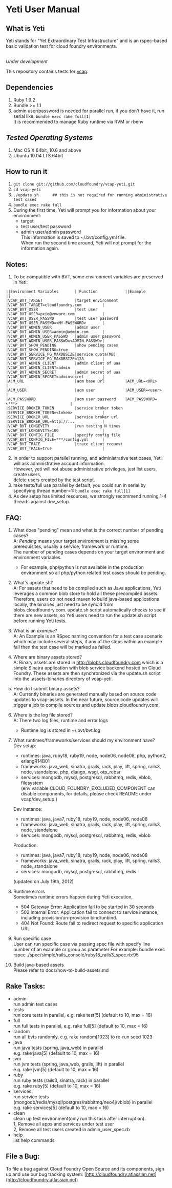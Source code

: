 Yeti User Manual
================

What is Yeti
------------

Yeti stands for "Yet Extraordinary Test Infrastructure" and is an rspec-based
basic validation test for cloud foundry environments.

<br>*Under development*

This repository contains tests for [vcap](https://github.com/cloudfoundry/vcap).

## Dependencies
1. Ruby 1.9.2
2. Bundle >= 1.1
3. admin user/password is needed for parallel run, if you don't have it, run serial like:
```bundle exec rake full[1]```
<br>It is recommended to manage Ruby runtime via RVM or rbenv

## _Tested Operating Systems_
1. Mac OS X 64bit, 10.6 and above
2. Ubuntu 10.04 LTS 64bit

How to run it
-------------
1. ```git clone git://github.com/cloudfoundry/vcap-yeti.git```
2. ```cd vcap-yeti```
3. ```./update.sh      ## this is not required for running administrative test cases```
4. ```bundle exec rake full```
5. During the first time, Yeti will prompt you for information about your environment:
    - target
    - test user/test password
    - admin user/admin password
   <br>This information is saved to ~/.bvt/config.yml file.
   <br>When run the second time around, Yeti will not prompt for the information again.

Notes:
-----
1. To be compatible with BVT, some environment variables are preserved in Yeti:
```
||Environment Variables       ||Function            ||Example                                ||
|VCAP_BVT_TARGET              |target environment   |VCAP_BVT_TARGET=cloudfoundry.com         |
|VCAP_BVT_USER                |test user            |VCAP_BVT_USER=pxie@vmware.com            |
|VCAP_BVT_USER_PASSWD         |test user password   |VCAP_BVT_USER_PASSWD=<MY-PASSWORD>       |
|VCAP_BVT_ADMIN_USER          |admin user           |VCAP_BVT_ADMIN_USER=admin@admin.com      |
|VCAP_BVT_ADMIN_USER_PASSWD   |admin user password  |VCAP_BVT_ADMIN_USER_PASSWD=<ADMIN-PASSWD>|
|VCAP_BVT_SHOW_PENDING        |show pending cases   |VCAP_BVT_SHOW_PENDING=true               |
|VCAP_BVT_SERVICE_PG_MAXDBSIZE|service quota(MB)    |VCAP_BVT_SERVICE_PG_MAXDBSIZE=128        |
|VCAP_BVT_ADMIN_CLIENT        |admin client of uaa  |VCAP_BVT_ADMIN_CLIENT=admin              |
|VCAP_BVT_ADMIN_SECRET        |admin secret of uaa  |VCAP_BVT_ADMIN_SECRET=adminsecret        |
|ACM_URL                      |acm base url         |ACM_URL=<URL>                            |
|ACM_USER                     |acm user             |ACM_USER=<user>                          |
|ACM_PASSWORD                 |acm user password    |ACM_PASSWORD=<***>                       |
|SERVICE_BROKER_TOKEN         |service broker token |SERVICE_BROKER_TOKEN=<token>             |
|SERVICE_BROKER_URL           |service broker url   |SERVICE_BROKER_URL=http://...            |
|VCAP_BVT_LONGEVITY           |run testing N times  |VCAP_BVT_LONGEVITY=100                   |
|VCAP_BVT_CONFIG_FILE         |specify config file  |VCAP_BVT_CONFIG_FILE=***/config.yml      |
|VCAP_BVT_TRACE               |trace client request |VCAP_BVT_TRACE=true                      |
```

2. In order to support parallel running, and administrative test cases, Yeti will ask administrative
   account information.
   <br>However, yeti will not abuse administrative privileges, just list users, create users,
   <br>delete users created by the test script.
3. rake tests/full use parallel by default, you could run in serial by specifying thread number=1:
   ```bundle exec rake full[1]```
4. As dev setup has limited resources, we strongly recommend running 1-4 threads against dev_setup.

FAQ:
----
1. What does "pending" mean and what is the correct number of pending cases?
   <br>A: *Pending* means your target environment is missing some prerequisites, usually a service,
       framework or runtime.
      <br>The number of pending cases depends on your target environment and environment variables.
      - For example, php/python is not available in the production environment so all php/python
      related test cases should be pending.

2. What's update.sh?
   <br>A: For assets that need to be compiled such as Java applications, Yeti leverages a common
      blob store to hold all these precompiled assets.  Therefore, users do not need maven to build
      java-based applications locally, the binaries just need to be sync'd from blobs.cloudfoundry.com.
      update.sh script automatically checks to see if there are new assets, so Yeti users need to
      run the update.sh script before running Yeti tests.

3. What is an _example_?
   <br>A: An Example is an RSpec naming convention for a test case scenario which may include several
   steps, if any of the steps within an example fail then the test case will be marked as failed.

4. Where are binary assets stored?
   <br>A: Binary assets are stored in http://blobs.cloudfoundry.com which is a simple Sinatra application
      with blob service backend hosted on Cloud Foundry. These assets are then synchronized via the
      update.sh script into the .assets-binaries directory of vcap-yeti.

5. How do I submit binary assets?
   <br>A: Currently binaries are generated manually based on source code updates to vcap-assets. In
   the near future, source code updates will trigger a job to compile sources and update
   blobs.cloudfoundry.com.

6. Where is the log file stored?
   <br>A: There two log files, runtime and error logs
      - Runtime log is stored in ~/.bvt/bvt.log

7. What runtimes/frameworks/services should my environment have?
   <br>Dev setup:
   - runtimes: java, ruby18, ruby19, node, node06, node08, php, python2, erlangR14B01
   - frameworks: java_web, sinatra, grails, rack, play, lift, spring, rails3, node, standalone, php,
   django, wsgi, otp_rebar
   - services: mongodb, mysql, postgresql, rabbitmq, redis, vblob, filesystem
   <br>(env variable CLOUD_FOUNDRY_EXCLUDED_COMPONENT can disable components, for details, please
   check README under vcap/dev_setup.)

   Dev instance:
   - runtimes: java, java7, ruby18, ruby19, node, node06, node08
   - frameworks: java_web, sinatra, grails, rack, play, lift, spring, rails3, node, standalone
   - services: mongodb, mysql, postgresql, rabbitmq, redis, vblob

   Production:
   - runtimes: java, java7, ruby18, ruby19, node, node06, node08
   - frameworks: java_web, sinatra, grails, rack, play, lift, spring, rails3, node, standalone
   - services: mongodb, mysql, postgresql, rabbitmq, redis

   (updated on July 19th, 2012)

8. Runtime errors
   <br>Sometimes runtime errors happen during Yeti execution,
   - 504 Gateway Error: Application fail to be started in 30 seconds
   - 502 Internal Error: Application fail to connect to service instance, including provision/un-provision
     bind/unbind.
   - 404 Not Found: Route fail to redirect request to specific application URL

9. Run specific case
   <br>User can run specific case via passing spec file with specify line number of an example
    or group as parameter
    For example:
    bundle exec rspec ./spec/simple/rails_console/ruby18_rails3_spec.rb:95

10. Build java-based assets
    <br>Please refer to docs/how-to-build-assets.md

Rake Tasks:
-----------
- admin
<br>run admin test cases
- tests
<br>run core tests in parallel, e.g. rake test\[5\] (default to 10, max = 16)
- full
<br>run full tests in parallel, e.g. rake full\[5\] (default to 10, max = 16)
- random
<br>run all bvts randomly, e.g. rake random\[1023\] to re-run seed 1023
- java
<br>run java tests (spring, java_web) in parallel
<br>e.g. rake java\[5\] (default to 10, max = 16)
- jvm
<br>run jvm tests (spring, java_web, grails, lift) in parallel
<br>e.g. rake jvm\[5\] (default to 10, max = 16)
- ruby
<br>run ruby tests (rails3, sinatra, rack) in parallel
<br>e.g. rake ruby\[5\] (default to 10, max = 16)
- services
<br>run service tests (mongodb/redis/mysql/postgres/rabbitmq/neo4j/vblob) in parallel
<br>e.g. rake services\[5\] (default to 10, max = 16)
- clean
<br>clean up test environment(only run this task after interruption).
<br>1, Remove all apps and services under test user
<br>2, Remove all test users created in admin_user_spec.rb
- help
<br>list help commands

File a Bug:
-----------
To file a bug against Cloud Foundry Open Source and its components, sign up and use our bug tracking
 system: [http://cloudfoundry.atlassian.net](http://cloudfoundry.atlassian.net)
